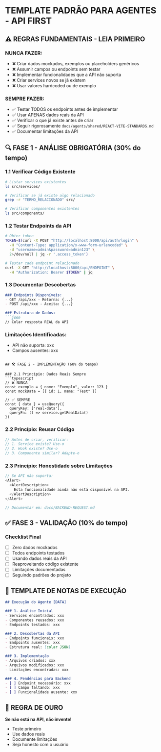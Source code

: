 # TEMPLATE PADRÃO PARA AGENTES - API FIRST

## ⚠️ REGRAS FUNDAMENTAIS - LEIA PRIMEIRO

### NUNCA FAZER:
- ❌ Criar dados mockados, exemplos ou placeholders genéricos
- ❌ Assumir campos ou endpoints sem testar
- ❌ Implementar funcionalidades que a API não suporta
- ❌ Criar services novos se já existem
- ❌ Usar valores hardcoded ou de exemplo

### SEMPRE FAZER:
- ✅ Testar TODOS os endpoints antes de implementar
- ✅ Usar APENAS dados reais da API
- ✅ Verificar o que já existe antes de criar
- ✅ Seguir rigorosamente `docs/agents/shared/REACT-VITE-STANDARDS.md`
- ✅ Documentar limitações da API

## 🔍 FASE 1 - ANÁLISE OBRIGATÓRIA (30% do tempo)

### 1.1 Verificar Código Existente
```bash
# Listar services existentes
ls src/services/

# Verificar se já existe algo relacionado
grep -r "TERMO_RELACIONADO" src/

# Verificar componentes existentes
ls src/components/
```

### 1.2 Testar Endpoints da API
```bash
# Obter token
TOKEN=$(curl -X POST "http://localhost:8000/api/auth/login" \
  -H "Content-Type: application/x-www-form-urlencoded" \
  -d "username=admin&password=admin123" \
  2>/dev/null | jq -r '.access_token')

# Testar cada endpoint relacionado
curl -X GET "http://localhost:8000/api/ENDPOINT" \
  -H "Authorization: Bearer $TOKEN" | jq
```

### 1.3 Documentar Descobertas
```markdown
### Endpoints Disponíveis:
- GET /api/xxx - Retorna: {...}
- POST /api/xxx - Aceita: {...}

### Estrutura de Dados:
```json
// Colar resposta REAL da API
```

### Limitações Identificadas:
- API não suporta: xxx
- Campos ausentes: xxx
```

## 🛠️ FASE 2 - IMPLEMENTAÇÃO (60% do tempo)

### 2.1 Princípio: Dados Reais Sempre
```typescript
// ❌ NUNCA
const exemplo = { nome: "Exemplo", valor: 123 }
const mockData = [{ id: 1, name: "Test" }]

// ✅ SEMPRE
const { data } = useQuery({
  queryKey: ['real-data'],
  queryFn: () => service.getRealData()
})
```

### 2.2 Princípio: Reusar Código
```typescript
// Antes de criar, verificar:
// 1. Service existe? Use-o
// 2. Hook existe? Use-o
// 3. Componente similar? Adapte-o
```

### 2.3 Princípio: Honestidade sobre Limitações
```typescript
// Se API não suporta:
<Alert>
  <AlertDescription>
    Esta funcionalidade ainda não está disponível na API.
  </AlertDescription>
</Alert>

// Documentar em: docs/BACKEND-REQUEST.md
```

## ✅ FASE 3 - VALIDAÇÃO (10% do tempo)

### Checklist Final
- [ ] Zero dados mockados
- [ ] Todos endpoints testados
- [ ] Usando dados reais da API
- [ ] Reaproveitando código existente
- [ ] Limitações documentadas
- [ ] Seguindo padrões do projeto

## 📝 TEMPLATE DE NOTAS DE EXECUÇÃO

```markdown
## Execução do Agente [DATA]

### 1. Análise Inicial
- Services encontrados: xxx
- Componentes reusados: xxx
- Endpoints testados: xxx

### 2. Descobertas da API
- Endpoints funcionais: xxx
- Endpoints ausentes: xxx
- Estrutura real: [colar JSON]

### 3. Implementação
- Arquivos criados: xxx
- Arquivos modificados: xxx
- Limitações encontradas: xxx

### 4. Pendências para Backend
- [ ] Endpoint necessário: xxx
- [ ] Campo faltando: xxx
- [ ] Funcionalidade ausente: xxx
```

## 🚨 REGRA DE OURO

**Se não está na API, não invente!**
- Teste primeiro
- Use dados reais
- Documente limitações
- Seja honesto com o usuário